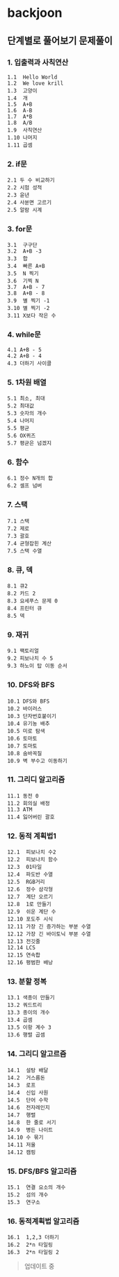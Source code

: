 # backjoon
## 단계별로 풀어보기 문제풀이

### 1. 입출력과 사칙연산
```
1.1  Hello World
1.2  We love krill
1.3  고양이
1.4  개
1.5  A+B
1.6  A-B
1.7  A*B
1.8  A/B
1.9  사칙연산
1.10 나머지
1.11 곱셈
```

### 2. if문
```
2.1 두 수 비교하기
2.2 시험 성적
2.3 윤년
2.4 사분면 고르기
2.5 알람 시계
```

### 3. for문
```
3.1  구구단
3.2  A+B -3
3.3  합
3.4  빠른 A+B
3.5  N 찍기
3.6  기찍 N
3.7  A+B - 7
3.8  A+B - 8
3.9  별 찍기 -1
3.10 별 찍기 -2
3.11 X보다 작은 수
```

### 4. while문
```
4.1 A+B - 5
4.2 A+B - 4
4.3 더하기 사이클
```

### 5. 1차원 배열
```
5.1 최소, 최대
5.2 최대값
5.3 숫자의 개수
5.4 나머지
5.5 평균
5.6 OX퀴즈
5.7 평균은 넘겠지
```

### 6. 함수
```
6.1 정수 N개의 합
6.2 셀프 넘버
```

### 7. 스택
```
7.1 스택
7.2 제로
7.3 괄호
7.4 균형잡힌 계산
7.5 스택 수열
```

### 8. 큐, 덱
```
8.1 큐2 
8.2 카드 2
8.3 요세푸스 문제 0
8.4 프린터 큐
8.5 덱

```

### 9. 재귀
```
9.1 팩토리얼
9.2 피보나치 수 5
9.3 하노이 탑 이동 순서
```

### 10. DFS와 BFS
```
10.1 DFS와 BFS
10.2 바이러스
10.3 단자번호붙이기
10.4 유기농 배추
10.5 미로 탐색
10.6 토마토
10.7 토마토
10.8 숨바꼭질
10.9 벽 부수고 이동하기
```

### 11. 그리디 알고리즘
```
11.1 동전 0
11.2 회의실 배정
11.3 ATM
11.4 잃어버린 괄호
```

### 12. 동적 계획법1
```
12.1  피보나치 수2
12.2  피보나치 함수
12.3  01타일  
12.4  파도반 수열
12.5  RGB거리
12.6  정수 삼각형
12.7  계단 오르기
12.8  1로 만들기
12.9  쉬운 계단 수
12.10 포도주 시식
12.11 가장 긴 증가하는 부분 수열
12.12 가장 긴 바이토닉 부분 수열
12.13 전깃줄
12.14 LCS
12.15 연속합
12.16 평범한 배낭
```

### 13. 분할 정복
```
13.1 색종이 만들기
13.2 쿼드트리
13.3 종이의 개수
13.4 곱셈
13.5 이항 계수 3
13.6 행렬 곱셈
```

### 14. 그리디 알고르즘
```
14.1  설탕 배달
14.2  거스름돈
14.3  로프
14.4  신입 사원
14.5  단어 수학
14.6  전자레인지
14.7  행렬
14.8  한 줄로 서기
14.9  병든 나이트
14.10 수 묶기
14.11 저울
14.12 캠핑
```

### 15. DFS/BFS 알고리즘
```
15.1  연결 요소의 개수
15.2  섬의 개수
15.3  연구소
```

### 16. 동적계획법 알고리즘
```
16.1  1,2,3 더하기
16.2  2*n 타일링
16.3  2*n 타일링 2
```

> 업데이트 중
